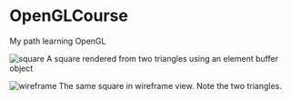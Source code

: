 # OpenGLCourse
My path learning OpenGL

![square](https://media.discordapp.net/attachments/1062012586549334147/1080991107279761488/square.png?width=1248&height=662)
A square rendered from two triangles using an element buffer object

![wireframe](https://media.discordapp.net/attachments/1062012586549334147/1080991106948407406/wireframe.png?width=1245&height=662)
The same square in wireframe view. Note the two triangles.
